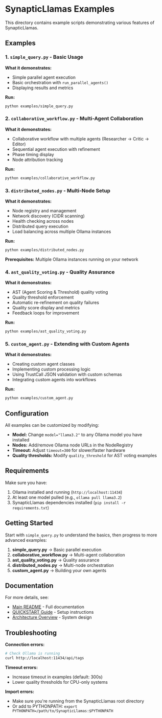# SynapticLlamas Examples

This directory contains example scripts demonstrating various features of SynapticLlamas.

## Examples

### 1. `simple_query.py` - Basic Usage
**What it demonstrates:**
- Simple parallel agent execution
- Basic orchestration with `run_parallel_agents()`
- Displaying results and metrics

**Run:**
```bash
python examples/simple_query.py
```

### 2. `collaborative_workflow.py` - Multi-Agent Collaboration
**What it demonstrates:**
- Collaborative workflow with multiple agents (Researcher → Critic → Editor)
- Sequential agent execution with refinement
- Phase timing display
- Node attribution tracking

**Run:**
```bash
python examples/collaborative_workflow.py
```

### 3. `distributed_nodes.py` - Multi-Node Setup
**What it demonstrates:**
- Node registry and management
- Network discovery (CIDR scanning)
- Health checking across nodes
- Distributed query execution
- Load balancing across multiple Ollama instances

**Run:**
```bash
python examples/distributed_nodes.py
```

**Prerequisites:** Multiple Ollama instances running on your network

### 4. `ast_quality_voting.py` - Quality Assurance
**What it demonstrates:**
- AST (Agent Scoring & Threshold) quality voting
- Quality threshold enforcement
- Automatic re-refinement on quality failures
- Quality score display and metrics
- Feedback loops for improvement

**Run:**
```bash
python examples/ast_quality_voting.py
```

### 5. `custom_agent.py` - Extending with Custom Agents
**What it demonstrates:**
- Creating custom agent classes
- Implementing custom processing logic
- Using TrustCall JSON validation with custom schemas
- Integrating custom agents into workflows

**Run:**
```bash
python examples/custom_agent.py
```

## Configuration

All examples can be customized by modifying:
- **Model:** Change `model="llama3.2"` to any Ollama model you have installed
- **Nodes:** Add/remove Ollama node URLs in the NodeRegistry
- **Timeout:** Adjust `timeout=300` for slower/faster hardware
- **Quality thresholds:** Modify `quality_threshold` for AST voting examples

## Requirements

Make sure you have:
1. Ollama installed and running (`http://localhost:11434`)
2. At least one model pulled (e.g., `ollama pull llama3.2`)
3. SynapticLlamas dependencies installed (`pip install -r requirements.txt`)

## Getting Started

Start with `simple_query.py` to understand the basics, then progress to more advanced examples:

1. **simple_query.py** → Basic parallel execution
2. **collaborative_workflow.py** → Multi-agent collaboration
3. **ast_quality_voting.py** → Quality assurance
4. **distributed_nodes.py** → Multi-node orchestration
5. **custom_agent.py** → Building your own agents

## Documentation

For more details, see:
- [Main README](../README.md) - Full documentation
- [QUICKSTART Guide](../QUICKSTART.md) - Setup instructions
- [Architecture Overview](../docs/ARCHITECTURE.md) - System design

## Troubleshooting

**Connection errors:**
```bash
# Check Ollama is running
curl http://localhost:11434/api/tags
```

**Timeout errors:**
- Increase timeout in examples (default: 300s)
- Lower quality thresholds for CPU-only systems

**Import errors:**
- Make sure you're running from the SynapticLlamas root directory
- Or add to PYTHONPATH: `export PYTHONPATH=/path/to/SynapticLlamas:$PYTHONPATH`
